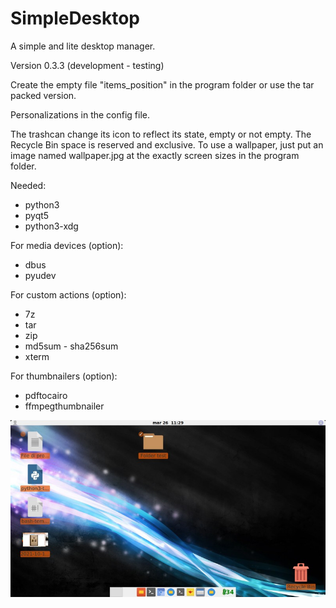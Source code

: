 # SimpleDesktop
A simple and lite desktop manager.

Version 0.3.3 (development - testing)

Create the empty file "items_position" in the program folder or use the tar packed version.

Personalizations in the config file.

The trashcan change its icon to reflect its state, empty or not empty. The Recycle Bin space is reserved and exclusive. To use a wallpaper, just put an image named wallpaper.jpg at the exactly screen sizes in the program folder.

Needed:
- python3
- pyqt5
- python3-xdg

For media devices (option):
- dbus
- pyudev

For custom actions (option):
- 7z
- tar
- zip
- md5sum - sha256sum
- xterm

For thumbnailers (option):
- pdftocairo
- ffmpegthumbnailer

![My image](https://github.com/frank038/SimpleDesktop/blob/main/screenshot1.jpg)
